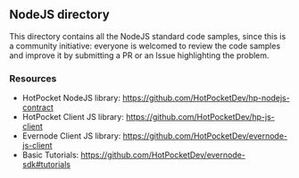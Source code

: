 ## NodeJS directory

This directory contains all the NodeJS standard code samples, since this is a community initiative: everyone is welcomed to review the code samples and improve it by submitting a PR or an Issue highlighting the problem.

### Resources
- HotPocket NodeJS library: https://github.com/HotPocketDev/hp-nodejs-contract
- HotPocket Client JS library: https://github.com/HotPocketDev/hp-js-client
- Evernode Client JS library: https://github.com/HotPocketDev/evernode-js-client
- Basic Tutorials: https://github.com/HotPocketDev/evernode-sdk#tutorials
